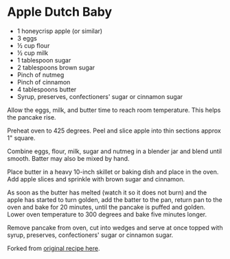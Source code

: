 Apple Dutch Baby
================

* 1 honeycrisp apple (or similar)
* 3 eggs
* ½ cup flour
* ½ cup milk
* 1 tablespoon sugar
* 2 tablespoons brown sugar
* Pinch of nutmeg
* Pinch of cinnamon
* 4 tablespoons butter
* Syrup, preserves, confectioners' sugar or cinnamon sugar

Allow the eggs, milk, and butter time to reach room temperature. This helps the pancake rise.

Preheat oven to 425 degrees. Peel and slice apple into thin sections approx 1" square.

Combine eggs, flour, milk, sugar and nutmeg in a blender jar and blend until smooth. Batter may also be mixed by hand.

Place butter in a heavy 10-inch skillet or baking dish and place in the oven. Add apple slices and sprinkle with brown sugar and cinnamon.

As soon as the butter has melted (watch it so it does not burn) and the apple has started to turn golden, add the batter to the pan, return pan to the oven and bake for 20 minutes, until the pancake is puffed and golden. Lower oven temperature to 300 degrees and bake five minutes longer.

Remove pancake from oven, cut into wedges and serve at once topped with syrup, preserves, confectioners' sugar or cinnamon sugar.

Forked from [original recipe here](https://cooking.nytimes.com/recipes/6648-dutch-baby).
